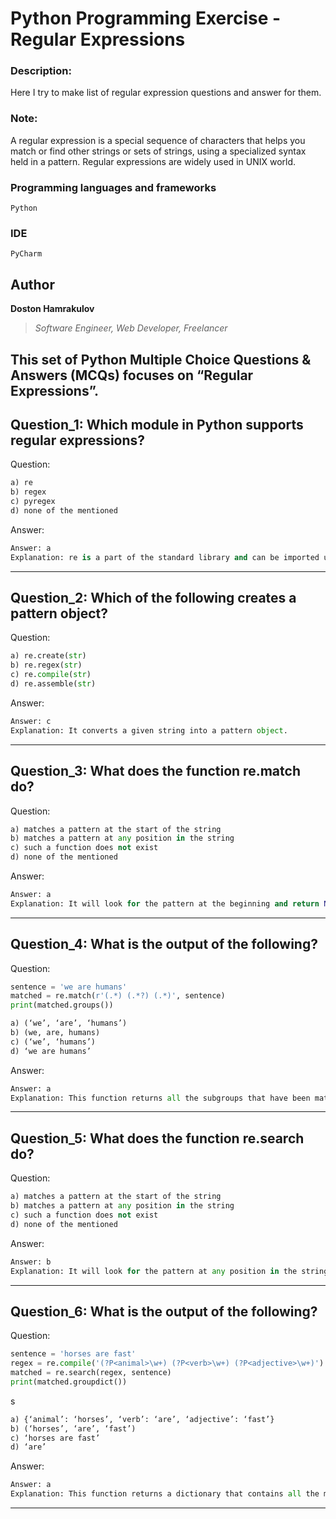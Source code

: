 # Python Programming Exercise - Regular Expressions

### Description:
Here I try to make list of regular expression questions and answer for them.

### Note:
A regular expression is a special sequence of characters that helps you match or find other strings or sets of strings, using a specialized syntax held in a pattern. Regular expressions are widely used in UNIX world.

### Programming languages and frameworks
```[Python]
Python
```

### IDE
```[Pycharm]
PyCharm
```

## Author
**Doston Hamrakulov**
>*Software Engineer, Web Developer, Freelancer*



## This set of Python Multiple Choice Questions & Answers (MCQs) focuses on “Regular Expressions”.

## Question_1: Which module in Python supports regular expressions? ##
Question:
```python
a) re
b) regex
c) pyregex
d) none of the mentioned
```
Answer:
```python
Answer: a
Explanation: re is a part of the standard library and can be imported using: import re.
```
* * *

## Question_2: Which of the following creates a pattern object? ##
Question:
```python
a) re.create(str)
b) re.regex(str)
c) re.compile(str)
d) re.assemble(str)
```
Answer:
```python
Answer: c
Explanation: It converts a given string into a pattern object.
```
* * *

## Question_3: What does the function re.match do? ##
Question:
```python
a) matches a pattern at the start of the string
b) matches a pattern at any position in the string
c) such a function does not exist
d) none of the mentioned
```
Answer:
```python
Answer: a
Explanation: It will look for the pattern at the beginning and return None if it isn’t found.
```
* * *

## Question_4: What is the output of the following? ##
Question:
```python
sentence = 'we are humans'
matched = re.match(r'(.*) (.*?) (.*)', sentence)
print(matched.groups())
```

```python
a) (‘we’, ‘are’, ‘humans’)
b) (we, are, humans)
c) (‘we’, ‘humans’)
d) ‘we are humans’
```
Answer:
```python
Answer: a
Explanation: This function returns all the subgroups that have been matched
```
* * *
## Question_5: What does the function re.search do? ##
Question:
```python
a) matches a pattern at the start of the string
b) matches a pattern at any position in the string
c) such a function does not exist
d) none of the mentioned
```
Answer:
```python
Answer: b
Explanation: It will look for the pattern at any position in the string.
```
* * *

## Question_6: What is the output of the following? ##
Question:
```python
sentence = 'horses are fast'
regex = re.compile('(?P<animal>\w+) (?P<verb>\w+) (?P<adjective>\w+)')
matched = re.search(regex, sentence)
print(matched.groupdict())
```
s
```python
a) {‘animal’: ‘horses’, ‘verb’: ‘are’, ‘adjective’: ‘fast’}
b) (‘horses’, ‘are’, ‘fast’)
c) ‘horses are fast’
d) ‘are’
```
Answer:
```python
Answer: a
Explanation: This function returns a dictionary that contains all the matches.
```
* * *
